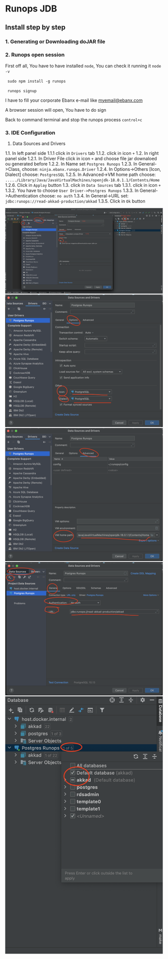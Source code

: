 # Runops JDB

## Install step by step

### 1. Generating or Downloading doJAR file

### 2. Runops open session

First off all, You have to have installed `node`, You can check it running it `node -v`

` sudo npm install -g runops`

` runops signup`

I have to fill your corporate Ebanx e-mail like myemail@ebanx.com

A browser session will open, You have to do sign

Back to command terminal and stop the runops process `control+c`


### 3. IDE Configuration

1. Data Sources and Drivers

1.1. In left panel side 
1.1.1 click in `Drivers` tab
1.1.2. click in icon `+`
1.2. In right panel side
1.2.1. In Driver File click in icon `+` and choose file jar downaloed ou generated before
1.2.2. In Name set `Postgres Runops`
1.2.3. In General->Class, choose: `ninja.ebanx.runops.Driver`
1.2.4. In Options->Others [Icon, Dialect] choose: `PostgresSQL`
1.2.5. In Advanced->VM home path choose: `...../Library/Java/JavaVirtualMachines/openjdk-18.0.1.1/Contents/Home` 
1.2.6. Click in `Applay` button
1.3. click in `Data Sources` tab
1.3.1. click in icon `+`
1.3.2. You have to choose `User Driver->Postgres Runops` 
1.3.3. In General->Authentication choose: `no auth`
1.3.4. In General->URL set: `jdbc:runops://read-akkad-production/akkad`
1.3.5. Click in `Ok` button

![Step1](docs/image1.png "Step2")
![Step2](docs/image2.png "Step2")
![Step3](docs/image3.png "Step3")
![Step4](docs/image4.png "Step4")
![Step5](docs/image5.png "Step5")
